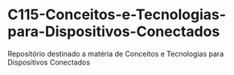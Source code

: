 # C115-Conceitos-e-Tecnologias-para-Dispositivos-Conectados
Repositório destinado a matéria de Conceitos e Tecnologias para Dispositivos Conectados
